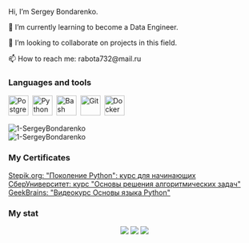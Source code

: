 Hi, I’m Sergey Bondarenko.
<p>🌱 I’m currently learning to become a Data Engineer.</p>
<p>💼 I’m looking to collaborate on projects in this field.</p>
📫 How to reach me: rabota732@mail.ru

### Languages and tools

<img src="https://cdn.jsdelivr.net/gh/devicons/devicon/icons/postgresql/postgresql-original.svg" title="PostgreSQL" width="40" height="40"/>&nbsp;
<img src="https://cdn.jsdelivr.net/gh/devicons/devicon/icons/python/python-original.svg" title="Python" width="40" height="40"/>&nbsp;
<img src="https://cdn.jsdelivr.net/gh/devicons/devicon/icons/bash/bash-original.svg" title="Bash" width="40" height="40"/>&nbsp;
<img src="https://cdn.jsdelivr.net/gh/devicons/devicon/icons/git/git-plain-wordmark.svg" title="Git" width="40" height="40"/>&nbsp;
<img src="https://cdn.jsdelivr.net/gh/devicons/devicon@latest/icons/docker/docker-original-wordmark.svg" title="Docker" width="40" height="40"/>


<p><img src="https://github-readme-stats.vercel.app/api?username=1-SergeyBondarenko&theme=dark&show_icons=true&locale=en" alt="1-SergeyBondarenko" /><br>
<img src="https://github-readme-stats.vercel.app/api/top-langs?username=1-SergeyBondarenko&theme=dark&show_icons=true&locale=en&layout=compact" alt="1-SergeyBondarenko" />
</p>

### My Certificates
<a target="_blank" rel="noopener noreferrer" href="https://stepik.org/cert/1519597"> Stepik.org: "Поколение Python": курс для начинающих </a><br>
<a target="_blank" rel="noopener noreferrer" href="https://vk.com/id32161886?z=photo32161886_457239076%2Falbum32161886_00%2Frev"> СберУниверситет: курс "Основы решения алгоритмических задач" </a><br>
<a target="_blank" rel="noopener noreferrer" href="https://gb.ru/certificates/802196?1d52304dd6ef9c4032e2086732e86565"> GeekBrains: "Видеокурс Основы языка Python" </a><br>


### My stat
<div id="stat" align="center">
<img src="http://github-profile-summary-cards.vercel.app/api/cards/profile-details?username=1-SergeyBondarenko&theme=github_dark"/>
<img src="http://github-profile-summary-cards.vercel.app/api/cards/most-commit-language?username=1-SergeyBondarenko&theme=github_dark"/>
<img src="http://github-profile-summary-cards.vercel.app/api/cards/stats?username=1-SergeyBondarenko&theme=github_dark"/>
 </div>
